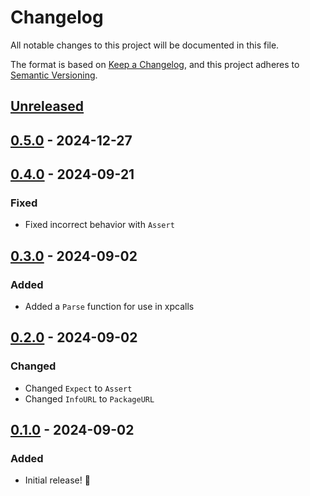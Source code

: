 # Changelog

All notable changes to this project will be documented in this file.

The format is based on [Keep a Changelog](https://keepachangelog.com/en/1.1.0/),
and this project adheres to [Semantic Versioning](https://semver.org/spec/v2.0.0.html).

## [Unreleased]

## [0.5.0] - 2024-12-27

## [0.4.0] - 2024-09-21

### Fixed

- Fixed incorrect behavior with `Assert`

## [0.3.0] - 2024-09-02

### Added

- Added a `Parse` function for use in xpcalls

## [0.2.0] - 2024-09-02

### Changed

- Changed `Expect` to `Assert`
- Changed `InfoURL` to `PackageURL`

## [0.1.0] - 2024-09-02

### Added

- Initial release! 🎉

[unreleased]: https://github.com/lumin-org/debugger/compare/v0.5.0...HEAD
[0.5.0]: https://github.com/lumin-org/debugger/compare/v0.4.0...v0.5.0
[0.4.0]: https://github.com/luminlabsdev/debugger/compare/v0.3.0...v0.4.0
[0.3.0]: https://github.com/lumin-dev/Debugger/compare/v0.2.0...v0.3.0
[0.2.0]: https://github.com/lumin-dev/Debugger/compare/v0.1.0...v0.2.0
[0.1.0]: https://github.com/lumin-dev/Debugger/compare/aebe81c4d9f957e64408189d42455cbd09c34b69...v0.1.0
